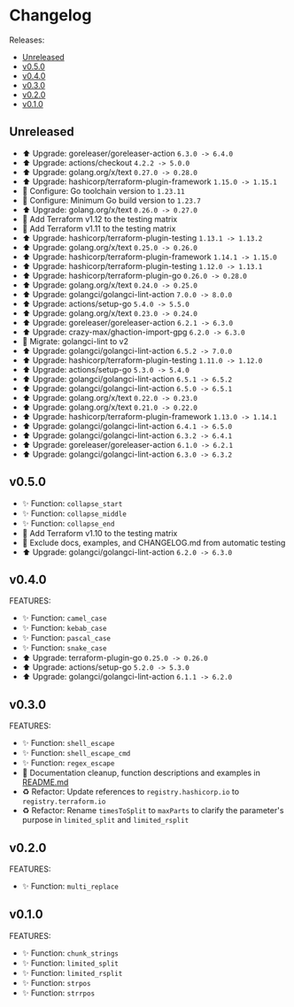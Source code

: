 # Changelog

Releases:

* [Unreleased](#unreleased)
* [v0.5.0](#v050)
* [v0.4.0](#v040)
* [v0.3.0](#v030)
* [v0.2.0](#v020)
* [v0.1.0](#v010)

## Unreleased

* ⬆️ Upgrade: goreleaser/goreleaser-action `6.3.0 -> 6.4.0`
* ⬆️ Upgrade: actions/checkout `4.2.2 -> 5.0.0`
* ⬆️ Upgrade: golang.org/x/text `0.27.0 -> 0.28.0`
* ⬆️ Upgrade: hashicorp/terraform-plugin-framework `1.15.0 -> 1.15.1`
* 🔧 Configure: Go toolchain version to `1.23.11`
* 🔧 Configure: Minimum Go build version to `1.23.7`
* ⬆️ Upgrade: golang.org/x/text `0.26.0 -> 0.27.0`
* 🧪 Add Terraform v1.12 to the testing matrix
* 🧪 Add Terraform v1.11 to the testing matrix
* ⬆️ Upgrade: hashicorp/terraform-plugin-testing `1.13.1 -> 1.13.2`
* ⬆️ Upgrade: golang.org/x/text `0.25.0 -> 0.26.0`
* ⬆️ Upgrade: hashicorp/terraform-plugin-framework `1.14.1 -> 1.15.0`
* ⬆️ Upgrade: hashicorp/terraform-plugin-testing `1.12.0 -> 1.13.1`
* ⬆️ Upgrade: hashicorp/terraform-plugin-go `0.26.0 -> 0.28.0`
* ⬆️ Upgrade: golang.org/x/text `0.24.0 -> 0.25.0`
* ⬆️ Upgrade: golangci/golangci-lint-action `7.0.0 -> 8.0.0`
* ⬆️ Upgrade: actions/setup-go `5.4.0 -> 5.5.0`
* ⬆️ Upgrade: golang.org/x/text `0.23.0 -> 0.24.0`
* ⬆️ Upgrade: goreleaser/goreleaser-action `6.2.1 -> 6.3.0`
* ⬆️ Upgrade: crazy-max/ghaction-import-gpg `6.2.0 -> 6.3.0`
* 🔧 Migrate: golangci-lint to v2
* ⬆️ Upgrade: golangci/golangci-lint-action `6.5.2 -> 7.0.0`
* ⬆️ Upgrade: hashicorp/terraform-plugin-testing `1.11.0 -> 1.12.0`
* ⬆️ Upgrade: actions/setup-go `5.3.0 -> 5.4.0`
* ⬆️ Upgrade: golangci/golangci-lint-action `6.5.1 -> 6.5.2`
* ⬆️ Upgrade: golangci/golangci-lint-action `6.5.0 -> 6.5.1`
* ⬆️ Upgrade: golang.org/x/text `0.22.0 -> 0.23.0`
* ⬆️ Upgrade: golang.org/x/text `0.21.0 -> 0.22.0`
* ⬆️ Upgrade: hashicorp/terraform-plugin-framework `1.13.0 -> 1.14.1`
* ⬆️ Upgrade: golangci/golangci-lint-action `6.4.1 -> 6.5.0`
* ⬆️ Upgrade: golangci/golangci-lint-action `6.3.2 -> 6.4.1`
* ⬆️ Upgrade: goreleaser/goreleaser-action `6.1.0 -> 6.2.1`
* ⬆️ Upgrade: golangci/golangci-lint-action `6.3.0 -> 6.3.2`

## v0.5.0

* ✨ Function: `collapse_start`
* ✨ Function: `collapse_middle`
* ✨ Function: `collapse_end`
* 🧪 Add Terraform v1.10 to the testing matrix
* 🧹 Exclude docs, examples, and CHANGELOG.md from automatic testing
* ⬆️ Upgrade: golangci/golangci-lint-action `6.2.0 -> 6.3.0`

## v0.4.0

FEATURES:

* ✨ Function: `camel_case`
* ✨ Function: `kebab_case`
* ✨ Function: `pascal_case`
* ✨ Function: `snake_case`
* ⬆️ Upgrade: terraform-plugin-go `0.25.0 -> 0.26.0`
* ⬆️ Upgrade: actions/setup-go `5.2.0 -> 5.3.0`
* ⬆️ Upgrade: golangci/golangci-lint-action `6.1.1 -> 6.2.0`

## v0.3.0

FEATURES:

* ✨ Function: `shell_escape`
* ✨ Function: `shell_escape_cmd`
* ✨ Function: `regex_escape`
* 📝 Documentation cleanup, function descriptions and examples in [README.md](README.md)
* ♻️ Refactor: Update references to `registry.hashicorp.io` to `registry.terraform.io`
* ♻️ Refactor: Rename `timesToSplit` to `maxParts` to clarify the parameter's purpose
in `limited_split` and `limited_rsplit`

## v0.2.0

FEATURES:

* ✨ Function: `multi_replace`

## v0.1.0

FEATURES:

* ✨ Function: `chunk_strings`
* ✨ Function: `limited_split`
* ✨ Function: `limited_rsplit`
* ✨ Function: `strpos`
* ✨ Function: `strrpos`
